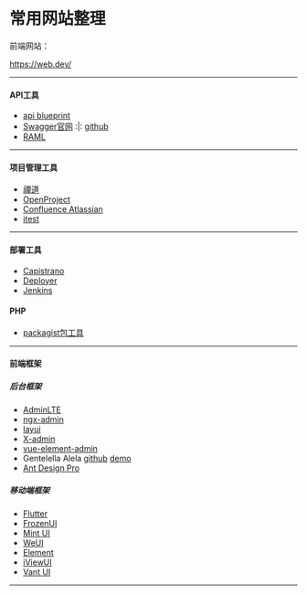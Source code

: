 常用网站整理
==========


前端网站：

https://web.dev/

--------------------------------------------
#### API工具
* [api blueprint](https://apiblueprint.org)
* [Swagger官网](https://swagger.io/)  :|: [github](https://github.com/swagger-api/swagger-editor)
* [RAML](https://raml.org)
--------------------------------------------

#### 项目管理工具
* [禪道](https://www.zentao.net/)
* [OpenProject](https://www.openproject.org/)
* [Confluence Atlassian](https://www.atlassian.com/zh)
* [itest](http://120.78.0.137/rsf/site/itest/index.html)
---------------------------------------------

#### 部署工具
* [Capistrano](https://capistranorb.com/)
* [Deployer](https://deployer.org/)
* [Jenkins](https://jenkins.io/zh/)


#### PHP
* [packagist包工具](https://packagist.org)


---
#### 前端框架

##### 后台框架
* [AdminLTE](https://github.com/ColorlibHQ/AdminLTE)
* [ngx-admin](https://github.com/akveo/ngx-admin)
* [layui](https://www.layui.com)
* [X-admin](http://x.xuebingsi.com/)
* [vue-element-admin](https://panjiachen.gitee.io/vue-element-admin-site/zh/)
* Gentelella Alela [github](https://github.com/ColorlibHQ/gentelella) [demo](https://colorlib.com/polygon/gentelella/index.html)
* [Ant Design Pro](https://github.com/ant-design/ant-design-pro)
  
##### 移动端框架
* [Flutter](https://flutter.dev/)
* [FrozenUI](http://frozenui.github.io/)
* [Mint UI](https://mint-ui.github.io)
* [WeUI](https://weui.io/)
* [Element](http://element-cn.eleme.io)
* [iViewUI](https://www.iviewui.com)
* [Vant UI](https://youzan.github.io/vant/#/zh-CN/)
---
